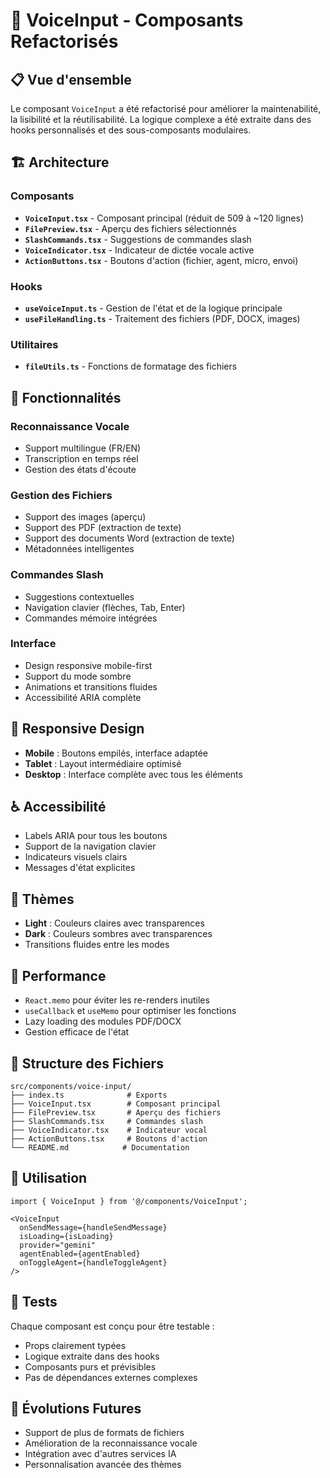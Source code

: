 # 🎤 VoiceInput - Composants Refactorisés

## 📋 Vue d'ensemble

Le composant `VoiceInput` a été refactorisé pour améliorer la maintenabilité, la lisibilité et la réutilisabilité. La logique complexe a été extraite dans des hooks personnalisés et des sous-composants modulaires.

## 🏗️ Architecture

### Composants

- **`VoiceInput.tsx`** - Composant principal (réduit de 509 à ~120 lignes)
- **`FilePreview.tsx`** - Aperçu des fichiers sélectionnés
- **`SlashCommands.tsx`** - Suggestions de commandes slash
- **`VoiceIndicator.tsx`** - Indicateur de dictée vocale active
- **`ActionButtons.tsx`** - Boutons d'action (fichier, agent, micro, envoi)

### Hooks

- **`useVoiceInput.ts`** - Gestion de l'état et de la logique principale
- **`useFileHandling.ts`** - Traitement des fichiers (PDF, DOCX, images)

### Utilitaires

- **`fileUtils.ts`** - Fonctions de formatage des fichiers

## 🔧 Fonctionnalités

### Reconnaissance Vocale
- Support multilingue (FR/EN)
- Transcription en temps réel
- Gestion des états d'écoute

### Gestion des Fichiers
- Support des images (aperçu)
- Support des PDF (extraction de texte)
- Support des documents Word (extraction de texte)
- Métadonnées intelligentes

### Commandes Slash
- Suggestions contextuelles
- Navigation clavier (flèches, Tab, Enter)
- Commandes mémoire intégrées

### Interface
- Design responsive mobile-first
- Support du mode sombre
- Animations et transitions fluides
- Accessibilité ARIA complète

## 📱 Responsive Design

- **Mobile** : Boutons empilés, interface adaptée
- **Tablet** : Layout intermédiaire optimisé
- **Desktop** : Interface complète avec tous les éléments

## ♿ Accessibilité

- Labels ARIA pour tous les boutons
- Support de la navigation clavier
- Indicateurs visuels clairs
- Messages d'état explicites

## 🎨 Thèmes

- **Light** : Couleurs claires avec transparences
- **Dark** : Couleurs sombres avec transparences
- Transitions fluides entre les modes

## 🚀 Performance

- `React.memo` pour éviter les re-renders inutiles
- `useCallback` et `useMemo` pour optimiser les fonctions
- Lazy loading des modules PDF/DOCX
- Gestion efficace de l'état

## 📁 Structure des Fichiers

```
src/components/voice-input/
├── index.ts              # Exports
├── VoiceInput.tsx        # Composant principal
├── FilePreview.tsx       # Aperçu des fichiers
├── SlashCommands.tsx     # Commandes slash
├── VoiceIndicator.tsx    # Indicateur vocal
├── ActionButtons.tsx     # Boutons d'action
└── README.md            # Documentation
```

## 🔌 Utilisation

```tsx
import { VoiceInput } from '@/components/VoiceInput';

<VoiceInput
  onSendMessage={handleSendMessage}
  isLoading={isLoading}
  provider="gemini"
  agentEnabled={agentEnabled}
  onToggleAgent={handleToggleAgent}
/>
```

## 🧪 Tests

Chaque composant est conçu pour être testable :
- Props clairement typées
- Logique extraite dans des hooks
- Composants purs et prévisibles
- Pas de dépendances externes complexes

## 🔄 Évolutions Futures

- Support de plus de formats de fichiers
- Amélioration de la reconnaissance vocale
- Intégration avec d'autres services IA
- Personnalisation avancée des thèmes
